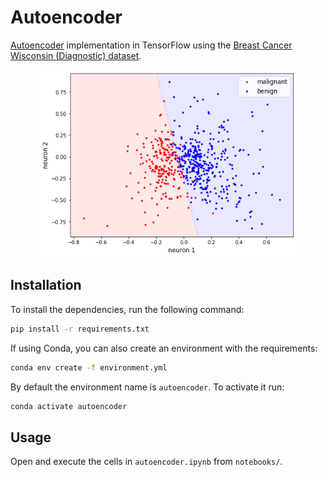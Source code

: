 # Autoencoder
[Autoencoder](https://en.wikipedia.org/wiki/Autoencoder) implementation in TensorFlow using the [Breast Cancer Wisconsin (Diagnostic) dataset](https://archive.ics.uci.edu/ml/datasets/Breast+Cancer+Wisconsin+(Diagnostic)).

<p align="center">
  <img width="412" height="300" src="images/linear_classifier.png">
</p>


## Installation

To install the dependencies, run the following command:

```bash
pip install -r requirements.txt
```

If using Conda, you can also create an environment with the requirements:

```bash
conda env create -f environment.yml
```

By default the environment name is `autoencoder`. To activate it run:

```bash
conda activate autoencoder
```


## Usage

Open and execute the cells in `autoencoder.ipynb` from `notebooks/`. 

